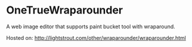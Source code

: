 # OneTrueWraparounder
A web image editor that supports paint bucket tool with wraparound.

Hosted on: http://lightstrout.com/other/wraparounder/wraparounder.html

